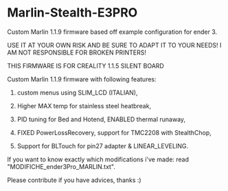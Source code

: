 # Marlin-Stealth-E3PRO

Custom Marlin 1.1.9 firmware based off example configuration for ender 3.

USE IT AT YOUR OWN RISK AND BE SURE TO ADAPT IT TO YOUR NEEDS! I AM NOT RESPONSIBLE FOR BROKEN PRINTERS!

THIS FIRMWARE IS FOR CREALITY 1.1.5 SILENT BOARD

Custom Marlin 1.1.9 firmware with following features:

1) custom menus using SLIM_LCD (ITALIAN), 

2) Higher MAX temp for stainless steel heatbreak, 

3) PID tuning for Bed and Hotend, ENABLED thermal runaway, 

4) FIXED PowerLossRecovery, support for TMC2208 with StealthChop, 

5) Support for BLTouch for pin27 adapter & LINEAR_LEVELING.

If you want to know exactly which modifications i've made: read "MODIFICHE_ender3Pro_MARLIN.txt".

Please contribute if you have advices, thanks :)

